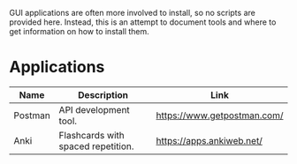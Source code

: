 GUI applications are often more involved to install, so no scripts are provided
here. Instead, this is an attempt to document tools and where to get
information on how to install them.

# Applications

| Name            | Description                        | Link                                  |
| ---             | ---                                | ---                                   |
| Postman         | API development tool.              | https://www.getpostman.com/           |
| Anki            | Flashcards with spaced repetition. | https://apps.ankiweb.net/             |
